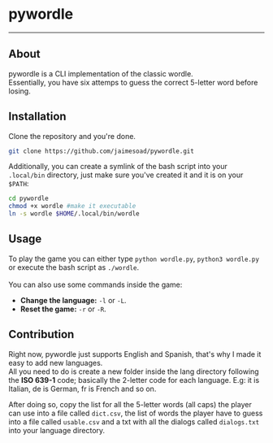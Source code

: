 # pywordle
---
## About

pywordle is a CLI implementation of the classic wordle.\
Essentially, you have six attemps to guess the correct 5-letter word before losing.

## Installation

Clone the repository and you're done.
```Bash
git clone https://github.com/jaimesoad/pywordle.git
```
Additionally, you can create a symlink of the bash script into your `.local/bin` directory, just make sure you've created it and it is on your `$PATH`:
```Bash
cd pywordle
chmod +x wordle #make it executable
ln -s wordle $HOME/.local/bin/wordle
```

## Usage

To play the game you can either type `python wordle.py`, `python3 wordle.py` or execute the bash script as `./wordle`.\
\
You can also use some commands inside the game:
- **Change the language:** `-l` or `-L`.
- **Reset the game:** `-r` or `-R`.

## Contribution

Right now, pywordle just supports English and Spanish, that's why I made it easy to add new languages.\
All you need to do is create a new folder inside the lang directory following the **ISO 639-1** code; basically the 2-letter code for each language. E.g: it is Italian, de is German, fr is French and so on.

After doing so, copy the list for all the 5-letter words (all caps) the player can use into a file called `dict.csv`, the list of words the player have to guess into a file called `usable.csv` and a txt with all the dialogs called `dialogs.txt` into your language directory.